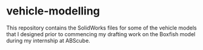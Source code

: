 # vehicle-modelling

This repository contains the SolidWorks files for some of the vehicle models that I designed prior to commencing my drafting work on the Boxfish model during my internship at ABScube. 
